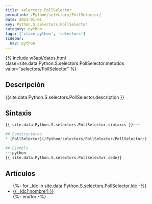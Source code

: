 ```yaml
---
title: selectors.PollSelector
permalink: /Python/selectors/PollSelector/
date: 2021-01-01
key: Python.S.selectors.PollSelector
category: python
tags: ['clase python', 'selectors']
sidebar: 
  nav: python
---
```


{% include w3api/datos.html clase=site.data.Python.S.selectors.PollSelector.metodos valor="selectors/PollSelector" %}

## Descripción
{{site.data.Python.S.selectors.PollSelector.description }}

## Sintaxis
~~~python
{{ site.data.Python.S.selectors.PollSelector.sintaxis }}~~~

## Constructores
* [PollSelector](/Python/selectors/PollSelector/PollSelector/)

## Ejemplo
~~~python
{{ site.data.Python.S.selectors.PollSelector.code}}
~~~

## Artículos
<ul>
{%- for _ldc in site.data.Python.S.selectors.PollSelector.ldc -%}
   <li>
       <a href="{{_ldc['url'] }}">{{ _ldc['nombre'] }}</a>
   </li>
{%- endfor -%}
</ul>
